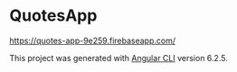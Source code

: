 # QuotesApp

https://quotes-app-9e259.firebaseapp.com/

This project was generated with [Angular CLI](https://github.com/angular/angular-cli) version 6.2.5.
